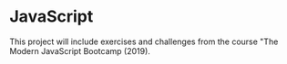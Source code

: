 # JavaScript
This project will include exercises and challenges from the course "The Modern JavaScript Bootcamp (2019).
